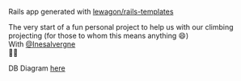 Rails app generated with [lewagon/rails-templates](https://github.com/lewagon/rails-templates)


The very start of a fun personal project to help us with our climbing projecting (for those to whom this means anything 😄)\
With [@Inesalvergne](https://github.com/Inesalvergne)\
🧗🏻

DB Diagram [here](https://dbdiagram.io/d/Grimpouille-67ddb55675d75cc8440392c0)
